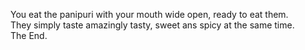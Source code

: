 You eat the panipuri with your mouth wide open, ready to eat them.  
They simply taste amazingly tasty, sweet ans spicy at the same time.  
The End.
